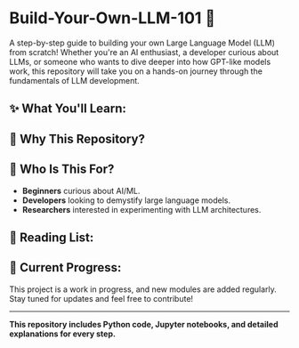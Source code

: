 # Build-Your-Own-LLM-101 🚀  
A step-by-step guide to building your own Large Language Model (LLM) from scratch! Whether you're an AI enthusiast, a developer curious about LLMs, or someone who wants to dive deeper into how GPT-like models work, this repository will take you on a hands-on journey through the fundamentals of LLM development.

## ✨ What You'll Learn:


## 🎯 Why This Repository?


## 🤖 Who Is This For?
- **Beginners** curious about AI/ML.
- **Developers** looking to demystify large language models.
- **Researchers** interested in experimenting with LLM architectures.

## 📖 Reading List:

## 🚧 Current Progress:
This project is a work in progress, and new modules are added regularly. Stay tuned for updates and feel free to contribute!

---

**This repository includes Python code, Jupyter notebooks, and detailed explanations for every step.**
